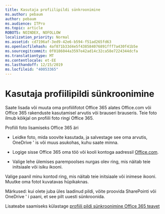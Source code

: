 ```yaml
---
title: Kasutaja profiilipildi sünkroonimine
ms.author: pebaum
author: pebaum
ms.audience: ITPro
ms.topic: article
ROBOTS: NOINDEX, NOFOLLOW
localization_priority: Normal
ms.assetid: cd7196af-3ed9-42e6-b594-f51ad265fd63
ms.openlocfilehash: 4af871b33d4e5f438584076891fff7a430f41b5e
ms.sourcegitcommit: 0f0186044a3597e42ad14c32ca58e7224344dcfa
ms.translationtype: MT
ms.contentlocale: et-EE
ms.lasthandoff: 12/15/2019
ms.locfileid: "40053365"
---
```

# <a name="sync-a-users-profile-picture"></a>Kasutaja profiilipildi sünkroonimine

Saate lisada või muuta oma profiilifotot Office 365 alates Office.com või Office 365 rakenduste kasutamisel arvutis või brauseri brauseris. Teie foto ilmub kõikjal on profiili foto ringi Office 365.

Profiili foto lisamiseks Office 365 äri

- Leidke foto, mida soovite kasutada, ja salvestage see oma arvutis, OneDrive ' is või muus asukohas, kuhu saate minna.

- Logige sisse Office 365 oma töö või kooli kontoga aadressil [Office.com](http://www.office.com).

- Valige lehe ülemises parempoolses nurgas olev ring, mis näitab teie initsiaale või isiku ikooni.

Valige paanil minu kontod ring, mis näitab teie initsiaale või inimese ikooni. Muutke oma fotot kuvatavas hüpikaknas.

Märkused: kui olete juba üles laadinud pildi, võite proovida SharePointi või OneDrive ' i paani, et see pilt uuesti sünkroonida.

Lisateabe saamiseks külastage [profiili pildi sünkroonimine Office 365 teavet](https://support.office.com/article/information-about-profile-picture-synchronization-in-office-365-20594d76-d054-4af4-a660-401133e3d48a)

